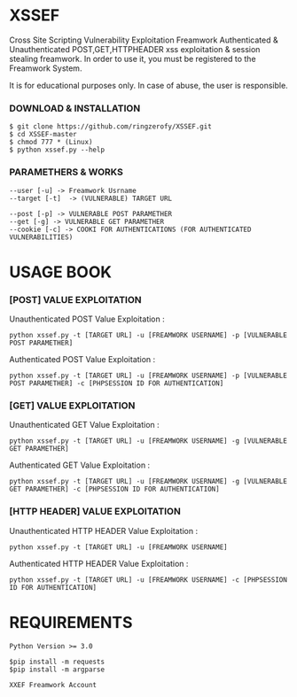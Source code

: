 # XSSEF
 Cross Site Scripting Vulnerability Exploitation Freamwork
 Authenticated & Unauthenticated POST,GET,HTTPHEADER xss exploitation & session stealing freamwork.
 In order to use it, you must be registered to the Freamwork System.
 
 It is for educational purposes only. In case of abuse, the user is responsible.
 
 
 ### DOWNLOAD & INSTALLATION
 
  ```
  $ git clone https://github.com/ringzerofy/XSSEF.git
  $ cd XSSEF-master
  $ chmod 777 * (Linux)
  $ python xssef.py --help
  
  ```
 
 
### PARAMETHERS & WORKS
 
 ```
 --user [-u] -> Freamwork Usrname
 --target [-t]  -> (VULNERABLE) TARGET URL
 
 --post [-p] -> VULNERABLE POST PARAMETHER
 --get [-g] -> VULNERABLE GET PARAMETHER
 --cookie [-c] -> COOKI FOR AUTHENTICATIONS (FOR AUTHENTICATED VULNERABILITIES)
 
 ``` 
 
 
 
 
 
 
 # USAGE BOOK 
 
 ### [POST] VALUE EXPLOITATION
   
  Unauthenticated POST Value Exploitation :
  
  `python xssef.py -t [TARGET URL] -u [FREAMWORK USERNAME] -p [VULNERABLE POST PARAMETHER]`
  
  Authenticated POST Value Exploitation :
  
  `python xssef.py -t [TARGET URL] -u [FREAMWORK USERNAME] -p [VULNERABLE POST PARAMETHER] -c [PHPSESSION ID FOR AUTHENTICATION]`
  
  
  
  ### [GET] VALUE EXPLOITATION
   
  Unauthenticated GET Value Exploitation :
  
  `python xssef.py -t [TARGET URL] -u [FREAMWORK USERNAME] -g [VULNERABLE GET PARAMETHER]`
  
  Authenticated GET Value Exploitation :
  
  `python xssef.py -t [TARGET URL] -u [FREAMWORK USERNAME] -g [VULNERABLE GET PARAMETHER] -c [PHPSESSION ID FOR AUTHENTICATION]`
  
  
  
  
  
  ### [HTTP HEADER] VALUE EXPLOITATION
   
  Unauthenticated HTTP HEADER Value Exploitation :
  
  `python xssef.py -t [TARGET URL] -u [FREAMWORK USERNAME]`
  
  Authenticated HTTP HEADER Value Exploitation :
 
  `python xssef.py -t [TARGET URL] -u [FREAMWORK USERNAME] -c [PHPSESSION ID FOR AUTHENTICATION]`
  
  
# REQUIREMENTS
 ```
 Python Version >= 3.0
 
 $pip install -m requests
 $pip install -m argparse
 
 XXEF Freamwork Account
 
 ```
